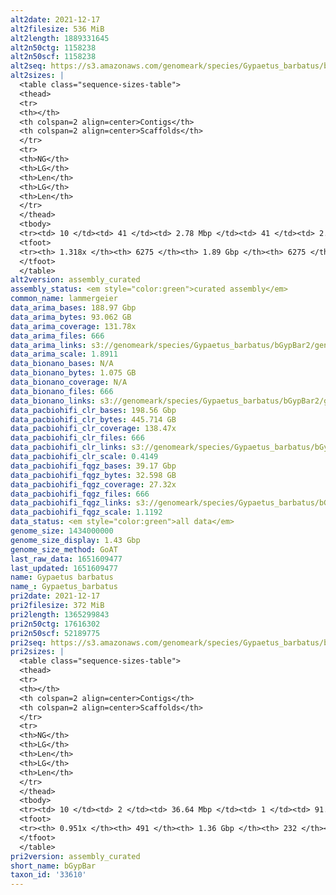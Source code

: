 ```yaml
---
alt2date: 2021-12-17
alt2filesize: 536 MiB
alt2length: 1889331645
alt2n50ctg: 1158238
alt2n50scf: 1158238
alt2seq: https://s3.amazonaws.com/genomeark/species/Gypaetus_barbatus/bGypBar2/assembly_curated/bGypBar2.alt.cur.20211217.fasta.gz
alt2sizes: |
  <table class="sequence-sizes-table">
  <thead>
  <tr>
  <th></th>
  <th colspan=2 align=center>Contigs</th>
  <th colspan=2 align=center>Scaffolds</th>
  </tr>
  <tr>
  <th>NG</th>
  <th>LG</th>
  <th>Len</th>
  <th>LG</th>
  <th>Len</th>
  </tr>
  </thead>
  <tbody>
  <tr><td> 10 </td><td> 41 </td><td> 2.78 Mbp </td><td> 41 </td><td> 2.78 Mbp </td></tr>  <tr><td> 20 </td><td> 99 </td><td> 2.17 Mbp </td><td> 99 </td><td> 2.17 Mbp </td></tr>  <tr><td> 30 </td><td> 175 </td><td> 1.64 Mbp </td><td> 175 </td><td> 1.64 Mbp </td></tr>  <tr><td> 40 </td><td> 270 </td><td> 1.37 Mbp </td><td> 270 </td><td> 1.37 Mbp </td></tr>  <tr style="background-color:#cccccc;"><td> 50 </td><td> 384 </td><td> 1.16 Mbp </td><td> 384 </td><td> 1.16 Mbp </td></tr>  <tr><td> 60 </td><td> 521 </td><td> 0.97 Mbp </td><td> 521 </td><td> 0.97 Mbp </td></tr>  <tr><td> 70 </td><td> 685 </td><td> 0.80 Mbp </td><td> 685 </td><td> 0.80 Mbp </td></tr>  <tr><td> 80 </td><td> 881 </td><td> 0.67 Mbp </td><td> 881 </td><td> 0.67 Mbp </td></tr>  <tr><td> 90 </td><td> 1119 </td><td> 0.54 Mbp </td><td> 1119 </td><td> 0.54 Mbp </td></tr>  <tr><td> 100 </td><td> 1425 </td><td> 403.17 Kbp </td><td> 1425 </td><td> 403.17 Kbp </td></tr>  </tbody>
  <tfoot>
  <tr><th> 1.318x </th><th> 6275 </th><th> 1.89 Gbp </th><th> 6275 </th><th> 1.89 Gbp </th></tr>
  </tfoot>
  </table>
alt2version: assembly_curated
assembly_status: <em style="color:green">curated assembly</em>
common_name: lammergeier
data_arima_bases: 188.97 Gbp
data_arima_bytes: 93.062 GB
data_arima_coverage: 131.78x
data_arima_files: 666
data_arima_links: s3://genomeark/species/Gypaetus_barbatus/bGypBar2/genomic_data/arima/<br>
data_arima_scale: 1.8911
data_bionano_bases: N/A
data_bionano_bytes: 1.075 GB
data_bionano_coverage: N/A
data_bionano_files: 666
data_bionano_links: s3://genomeark/species/Gypaetus_barbatus/bGypBar2/genomic_data/bionano/<br>
data_pacbiohifi_clr_bases: 198.56 Gbp
data_pacbiohifi_clr_bytes: 445.714 GB
data_pacbiohifi_clr_coverage: 138.47x
data_pacbiohifi_clr_files: 666
data_pacbiohifi_clr_links: s3://genomeark/species/Gypaetus_barbatus/bGypBar2/genomic_data/pacbio_hifi/<br>
data_pacbiohifi_clr_scale: 0.4149
data_pacbiohifi_fqgz_bases: 39.17 Gbp
data_pacbiohifi_fqgz_bytes: 32.598 GB
data_pacbiohifi_fqgz_coverage: 27.32x
data_pacbiohifi_fqgz_files: 666
data_pacbiohifi_fqgz_links: s3://genomeark/species/Gypaetus_barbatus/bGypBar2/genomic_data/pacbio_hifi/<br>
data_pacbiohifi_fqgz_scale: 1.1192
data_status: <em style="color:green">all data</em>
genome_size: 1434000000
genome_size_display: 1.43 Gbp
genome_size_method: GoAT
last_raw_data: 1651609477
last_updated: 1651609477
name: Gypaetus barbatus
name_: Gypaetus_barbatus
pri2date: 2021-12-17
pri2filesize: 372 MiB
pri2length: 1365299843
pri2n50ctg: 17616302
pri2n50scf: 52189775
pri2seq: https://s3.amazonaws.com/genomeark/species/Gypaetus_barbatus/bGypBar2/assembly_curated/bGypBar2.pri.cur.20211217.fasta.gz
pri2sizes: |
  <table class="sequence-sizes-table">
  <thead>
  <tr>
  <th></th>
  <th colspan=2 align=center>Contigs</th>
  <th colspan=2 align=center>Scaffolds</th>
  </tr>
  <tr>
  <th>NG</th>
  <th>LG</th>
  <th>Len</th>
  <th>LG</th>
  <th>Len</th>
  </tr>
  </thead>
  <tbody>
  <tr><td> 10 </td><td> 2 </td><td> 36.64 Mbp </td><td> 1 </td><td> 91.45 Mbp </td></tr>  <tr><td> 20 </td><td> 7 </td><td> 31.50 Mbp </td><td> 3 </td><td> 80.04 Mbp </td></tr>  <tr><td> 30 </td><td> 11 </td><td> 28.51 Mbp </td><td> 5 </td><td> 67.95 Mbp </td></tr>  <tr><td> 40 </td><td> 17 </td><td> 20.24 Mbp </td><td> 7 </td><td> 59.84 Mbp </td></tr>  <tr style="background-color:#cccccc;"><td> 50 </td><td> 25 </td><td style="background-color:#88ff88;"> 17.62 Mbp </td><td> 9 </td><td style="background-color:#88ff88;"> 52.19 Mbp </td></tr>  <tr><td> 60 </td><td> 35 </td><td> 12.49 Mbp </td><td> 12 </td><td> 49.14 Mbp </td></tr>  <tr><td> 70 </td><td> 48 </td><td> 9.08 Mbp </td><td> 15 </td><td> 44.86 Mbp </td></tr>  <tr><td> 80 </td><td> 69 </td><td> 5.06 Mbp </td><td> 19 </td><td> 33.76 Mbp </td></tr>  <tr><td> 90 </td><td> 132 </td><td> 1.02 Mbp </td><td> 24 </td><td> 22.57 Mbp </td></tr>  <tr><td> 100 </td><td> 0 </td><td>  </td><td> 0 </td><td>  </td></tr>  </tbody>
  <tfoot>
  <tr><th> 0.951x </th><th> 491 </th><th> 1.36 Gbp </th><th> 232 </th><th> 1.37 Gbp </th></tr>
  </tfoot>
  </table>
pri2version: assembly_curated
short_name: bGypBar
taxon_id: '33610'
---
```

